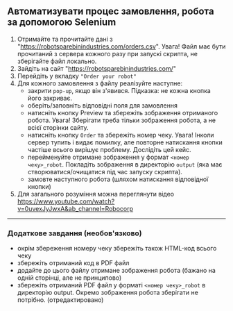 ## Автоматизувати процес замовлення, робота за допомогою Selenium
1. Отримайте та прочитайте дані з "https://robotsparebinindustries.com/orders.csv". Увага! Файл має бути прочитаний з сервера кожного разу при запускі скрипта, не зберігайте файл локально.
2. Зайдіть на сайт "https://robotsparebinindustries.com/"
3. Перейдіть у вкладку `"Order your robot"`
4. Для кожного замовлення з файлу реалізуйте наступне:
    - закрити `pop-up`, якщо він з'явився. Підказка: не кожна кнопка його закриває.
    - оберіть/заповніть відповідні поля для замовлення
    - натисніть кнопку Preview та збережіть зображення отриманого робота. Увага! Зберігати треба тільки зображення робота, а не всієї сторінки сайту.
    - натисніть кнопку `Order` та збережіть номер чеку. Увага! Інколи сервер тупить і видає помилку, але повторне натискання кнопки частіше всього вирішує проблему. Дослідіть цей кейс.
    - перейменуйте отримане зображення у формат `<номер чеку>_robot`. Покладіть зображення в 
      директорію `output` (яка має створюватися/очищатися під час запуску скрипта).
    - замовте наступного робота (шляхом натискання відповідної кнопки)
5. Для загального розуміння можна переглянути відео https://www.youtube.com/watch?v=0uvexJyJwxA&ab_channel=Robocorp
***
### Додаткове завдання (необов'язково)
- окрім збереження номеру чеку збережіть також HTML-код всього чеку
- збережіть отриманий код в PDF файл
- додайте до цього файлу отримане зображення робота (бажано на одній сторінці, але не принципово)
- збережіть отриманий PDF файл у форматі `<номер чеку>_robot` в директорію output. Окремо зображення робота зберігати не потрібно. (отредактировано) 